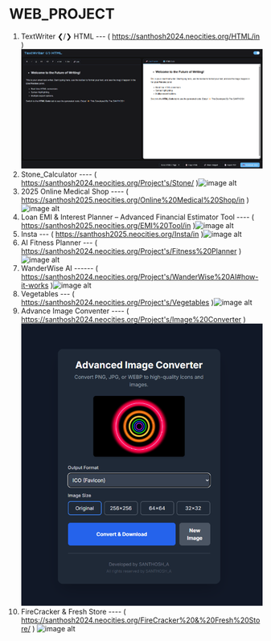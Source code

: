 # WEB_PROJECT
1. TextWriter ❮/❯ HTML --- ( https://santhosh2024.neocities.org/HTML/in )![image alt](https://github.com/A-Santhosh-Hub/WEB_PROJECT/blob/main/img/projects%20screenshot/Screenshot%202025-08-15%20120253.png )
2. Stone_Calculator  ---- ( https://santhosh2024.neocities.org/Project's/Stone/ )![image alt]( )
3. 2025 Online Medical Shop  ---- ( https://santhosh2025.neocities.org/Online%20Medical%20Shop/in )![image alt]( )
4. Loan EMI & Interest Planner – Advanced Financial Estimator Tool ---- ( https://santhosh2025.neocities.org/EMI%20Tool/in )![image alt]( )
5. Insta --- ( https://santhosh2025.neocities.org/Insta/in )![image alt]( )
6. AI Fitness Planner ---  ( https://santhosh2024.neocities.org/Project's/Fitness%20Planner )![image alt]( )
7. WanderWise AI ------   (  https://santhosh2024.neocities.org/Project's/WanderWise%20AI#how-it-works  )![image alt]( )
8. Vegetables --- ( https://santhosh2024.neocities.org/Project's/Vegetables )![image alt]( )
9. Advance Image Conventer  ---- ( https://santhosh2024.neocities.org/Project's/Image%20Converter )  ![image alt](https://github.com/A-Santhosh-Hub/WEB_PROJECT/blob/main/Advanced%20Image%20Converter/Screenshot%202025-08-15%20115816.png)
10. FireCracker & Fresh Store ---- ( https://santhosh2024.neocities.org/FireCracker%20&%20Fresh%20Store/ ) ![image alt]( )
